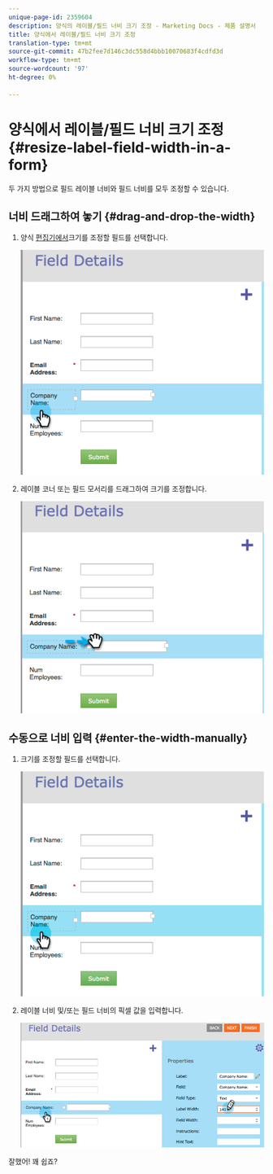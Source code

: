 ```yaml
---
unique-page-id: 2359604
description: 양식의 레이블/필드 너비 크기 조정 - Marketing Docs - 제품 설명서
title: 양식에서 레이블/필드 너비 크기 조정
translation-type: tm+mt
source-git-commit: 47b2fee7d146c3dc558d4bbb10070683f4cdfd3d
workflow-type: tm+mt
source-wordcount: '97'
ht-degree: 0%

---
```



# 양식에서 레이블/필드 너비 크기 조정 {#resize-label-field-width-in-a-form}

두 가지 방법으로 필드 레이블 너비와 필드 너비를 모두 조정할 수 있습니다.

## 너비 드래그하여 놓기 {#drag-and-drop-the-width}

1. 양식 [편집기에서](../../../../product-docs/demand-generation/forms/form-actions/edit-a-form.md)크기를 조정할 필드를 선택합니다.

   ![](assets/image2014-9-15-15-3a24-3a0.png)

1. 레이블 코너 또는 필드 모서리를 드래그하여 크기를 조정합니다.

   ![](assets/image2014-9-15-15-3a24-3a14.png)

## 수동으로 너비 입력 {#enter-the-width-manually}

1. 크기를 조정할 필드를 선택합니다.

   ![](assets/image2014-9-15-15-3a24-3a28.png)

1. 레이블 너비 및/또는 필드 너비의 픽셀 값을 입력합니다.

   ![](assets/image2014-9-15-15-3a24-3a36.png)

잘했어! 꽤 쉽죠?
